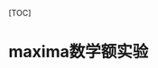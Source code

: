 [TOC]






# maxima数学额实验




















































































































